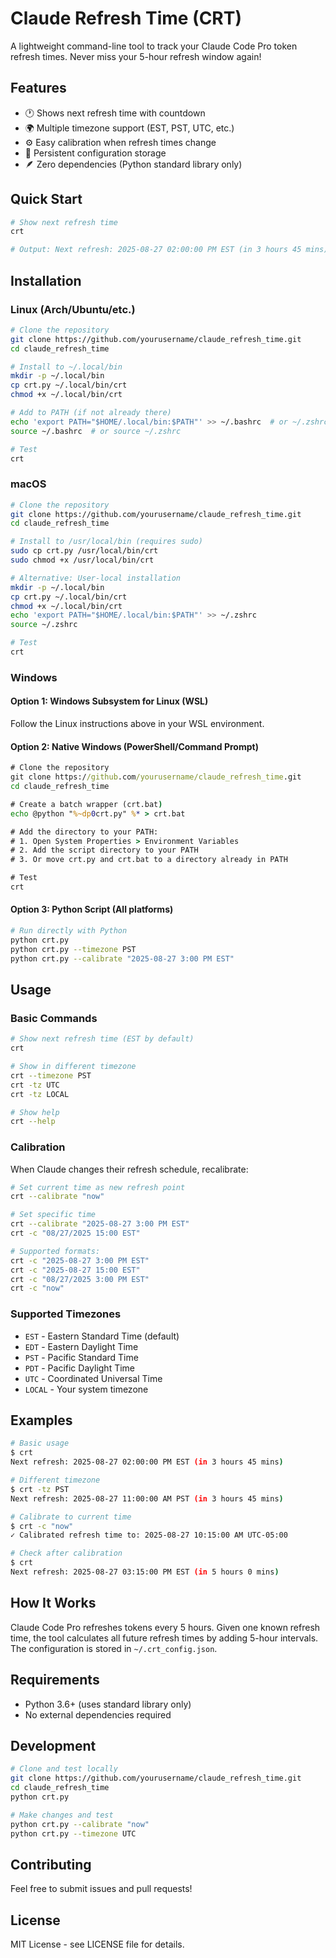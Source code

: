 # Claude Refresh Time (CRT)

A lightweight command-line tool to track your Claude Code Pro token refresh times. Never miss your 5-hour refresh window again!

## Features

- 🕐 Shows next refresh time with countdown
- 🌍 Multiple timezone support (EST, PST, UTC, etc.)
- ⚙️ Easy calibration when refresh times change
- 💾 Persistent configuration storage
- 🪶 Zero dependencies (Python standard library only)

## Quick Start

```bash
# Show next refresh time
crt

# Output: Next refresh: 2025-08-27 02:00:00 PM EST (in 3 hours 45 mins)
```

## Installation

### Linux (Arch/Ubuntu/etc.)

```bash
# Clone the repository
git clone https://github.com/yourusername/claude_refresh_time.git
cd claude_refresh_time

# Install to ~/.local/bin
mkdir -p ~/.local/bin
cp crt.py ~/.local/bin/crt
chmod +x ~/.local/bin/crt

# Add to PATH (if not already there)
echo 'export PATH="$HOME/.local/bin:$PATH"' >> ~/.bashrc  # or ~/.zshrc
source ~/.bashrc  # or source ~/.zshrc

# Test
crt
```

### macOS

```bash
# Clone the repository
git clone https://github.com/yourusername/claude_refresh_time.git
cd claude_refresh_time

# Install to /usr/local/bin (requires sudo)
sudo cp crt.py /usr/local/bin/crt
sudo chmod +x /usr/local/bin/crt

# Alternative: User-local installation
mkdir -p ~/.local/bin
cp crt.py ~/.local/bin/crt
chmod +x ~/.local/bin/crt
echo 'export PATH="$HOME/.local/bin:$PATH"' >> ~/.zshrc
source ~/.zshrc

# Test
crt
```

### Windows

#### Option 1: Windows Subsystem for Linux (WSL)
Follow the Linux instructions above in your WSL environment.

#### Option 2: Native Windows (PowerShell/Command Prompt)
```cmd
# Clone the repository
git clone https://github.com/yourusername/claude_refresh_time.git
cd claude_refresh_time

# Create a batch wrapper (crt.bat)
echo @python "%~dp0crt.py" %* > crt.bat

# Add the directory to your PATH:
# 1. Open System Properties > Environment Variables
# 2. Add the script directory to your PATH
# 3. Or move crt.py and crt.bat to a directory already in PATH

# Test
crt
```

#### Option 3: Python Script (All platforms)
```bash
# Run directly with Python
python crt.py
python crt.py --timezone PST
python crt.py --calibrate "2025-08-27 3:00 PM EST"
```

## Usage

### Basic Commands
```bash
# Show next refresh time (EST by default)
crt

# Show in different timezone
crt --timezone PST
crt -tz UTC
crt -tz LOCAL

# Show help
crt --help
```

### Calibration
When Claude changes their refresh schedule, recalibrate:

```bash
# Set current time as new refresh point
crt --calibrate "now"

# Set specific time
crt --calibrate "2025-08-27 3:00 PM EST"
crt -c "08/27/2025 15:00 EST"

# Supported formats:
crt -c "2025-08-27 3:00 PM EST"
crt -c "2025-08-27 15:00 EST"  
crt -c "08/27/2025 3:00 PM EST"
crt -c "now"
```

### Supported Timezones
- `EST` - Eastern Standard Time (default)
- `EDT` - Eastern Daylight Time
- `PST` - Pacific Standard Time
- `PDT` - Pacific Daylight Time
- `UTC` - Coordinated Universal Time
- `LOCAL` - Your system timezone

## Examples

```bash
# Basic usage
$ crt
Next refresh: 2025-08-27 02:00:00 PM EST (in 3 hours 45 mins)

# Different timezone
$ crt -tz PST
Next refresh: 2025-08-27 11:00:00 AM PST (in 3 hours 45 mins)

# Calibrate to current time
$ crt -c "now"
✓ Calibrated refresh time to: 2025-08-27 10:15:00 AM UTC-05:00

# Check after calibration
$ crt
Next refresh: 2025-08-27 03:15:00 PM EST (in 5 hours 0 mins)
```

## How It Works

Claude Code Pro refreshes tokens every 5 hours. Given one known refresh time, the tool calculates all future refresh times by adding 5-hour intervals. The configuration is stored in `~/.crt_config.json`.

## Requirements

- Python 3.6+ (uses standard library only)
- No external dependencies required

## Development

```bash
# Clone and test locally
git clone https://github.com/yourusername/claude_refresh_time.git
cd claude_refresh_time
python crt.py

# Make changes and test
python crt.py --calibrate "now"
python crt.py --timezone UTC
```

## Contributing

Feel free to submit issues and pull requests!

## License

MIT License - see LICENSE file for details.